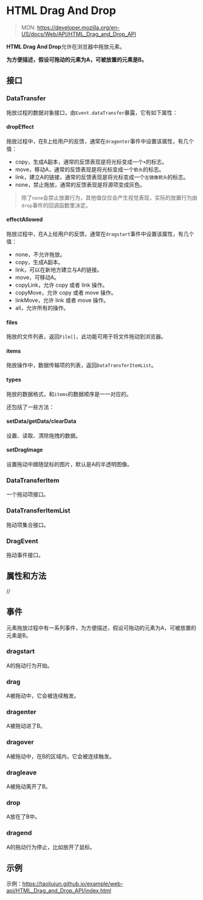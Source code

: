 <!--hexo

---
url: web-api-HTML_Drag_and_Drop_API
tags:
  - webapi
  - Drag
---

-->

# HTML Drag And Drop

> MDN: https://developer.mozilla.org/en-US/docs/Web/API/HTML_Drag_and_Drop_API

**HTML Drag And Drop**允许在浏览器中拖放元素。

**为方便描述，假设可拖动的元素为A，可被放置的元素是B。**

## 接口

### DataTransfer

拖放过程的数据对象接口，由`Event.dataTransfer`暴露，它有如下属性：

#### dropEffect

拖放过程中，在B上给用户的反馈，通常在`dragenter`事件中设置该属性，有几个值：

-   copy，生成A副本，通常的反馈表现是将光标变成一个`+`的标志。
-   move，移动A，通常的反馈表现是将光标变成一个`箭头`的标志。
-   link，建立A的链接，通常的反馈表现是将光标变成一个`左镜像箭头`的标志。
-   none，禁止拖放，通常的反馈表现是将源项变成灰色。

> 除了`none`会禁止放置行为，其他值仅仅会产生视觉表现，实际的放置行为由`drop`事件的回调函数里决定。

#### effectAllowed

拖放过程中，在A上给用户的反馈，通常在`dragstart`事件中设置该属性，有几个值：

-   none，不允许拖放。
-   copy，生成A副本。
-   link，可以在新地方建立与A的链接。
-   move，可移动A。
-   copyLink，允许 copy 或者 link 操作。
-   copyMove，允许 copy 或者 move 操作。
-   linkMove，允许 link 或者 move 操作。
-   all，允许所有的操作。

#### files

拖放的文件列表，返回`File[]`，此功能可用于将文件拖动到浏览器。

#### items

拖放操作中，数据传输项的列表，返回`DataTransferItemList`。

#### types

拖放的数据格式，和`items`的数据顺序是一一对应的。

还包括了一些方法：

#### setData/getData/clearData

设置、读取、清除拖拽的数据。

#### setDragImage

设置拖动中跟随鼠标的图片，默认是A的半透明图像。

### DataTransferItem

一个拖动项接口。

### DataTransferItemList

拖动项集合接口。

### DragEvent

拖动事件接口。

## 属性和方法

//

## 事件

元素拖放过程中有一系列事件，为方便描述，假设可拖动的元素为A，可被放置的元素是B。

### dragstart

A的拖动行为开始。

### drag

A被拖动中，它会被连续触发。

### dragenter

A被拖动进了B。

### dragover

A被拖动中，在B的区域内，它会被连续触发。

### dragleave

A被拖动离开了B。

### drop

A放在了B中。

### dragend

A的拖动行为停止，比如放开了鼠标。

## 示例

示例：https://taoliujun.github.io/example/web-api/HTML_Drag_and_Drop_API/index.html
